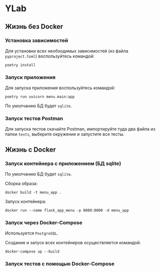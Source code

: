 # YLab

## Жизнь без Docker

### Установка зависимостей

Для установки всех необходимых зависимостей (из файла `pyproject.toml`) воспользуйтесь командой:

```shell
poetry install
```

### Запуск приложения

Для запуска приложения воспользуйтесь командой:

```shell
poetry run uvicorn menu.main:app
```

По умолчанию БД будет `sqlite`.

### Запуск тестов Postman

Для запуска тестов скачайте Postman, импортируйте туда два файла из папки `tests`, выберите окружение и запустите все тесты.

## Жизнь с Docker

### Запуск контейнера с приложением (БД sqlite)

По умолчанию БД будет `sqlite`.

Сборка образа:

```shell
docker build -t menu_app .
```

Запуск контейнера:

```shell
docker run --name flask_app_menu -p 8000:8000 -d menu_app
```

### Запуск через Docker-Compose

Используется `PostgreSQL`.

Создание и запуск всех контейнеров осуществляется командой:

```shell
docker-compose up --build
```

### Запуск тестов с помощью Docker-Compose

